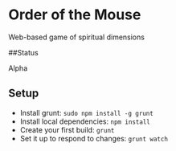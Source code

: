# Order of the Mouse
Web-based game of spiritual dimensions

##Status

Alpha

## Setup
* Install grunt: ```sudo npm install -g grunt```
* Install local dependencies: ```npm install```
* Create your first build: ```grunt```
* Set it up to respond to changes: ```grunt watch```
